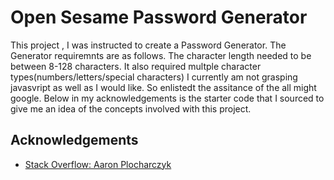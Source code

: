 
# Open Sesame Password Generator

This project , I was instructed to create a Password Generator. 
The Generator requiremnts are as follows. The character length needed to be between 8-128 characters.
It also required multple character types(numbers/letters/special characters)
I currently am not grasping javasvript as well as I would like. So enlistedt the assitance of the all might google. 
Below in my acknowledgements is the starter code that I sourced to give me an idea of the concepts involved with this project. 



## Acknowledgements

 - [Stack Overflow: Aaron Plocharczyk](https://stackoverflow.com/questions/45828805/generate-string-characters-in-javascript)
 
